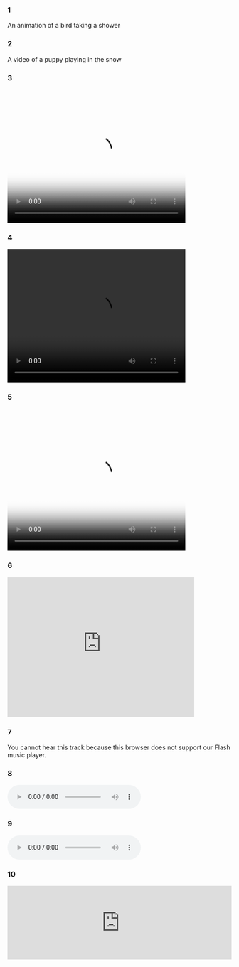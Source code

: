 ### 1

<!DOCTYPE html>
<html>
  <head>
    <title>Adding a Flash Movie</title>
    <script type="text/javascript" src="http://ajax.googleapis.com/ajax/libs/swfobject/2.2/swfobject.js"></script>
    <script type="text/javascript">swfobject.embedSWF("flash/bird.swf", "bird", "400", "300", "8.0.0");</script>
  </head>
  <body>
    <div id="bird">
      <p>An animation of a bird taking a shower</p>
    </div>
  </body>
</html>

### 2

<!DOCTYPE html>
<html>
  <head>
    <title>Adding a Flash Video</title>
    <script type="text/javascript" src="http://ajax.googleapis.com/ajax/libs/swfobject/2.2/swfobject.js"></script>
    <script type="text/javascript">
      var flashvars = {};
      var params = {
      movie:"../video/puppy.flv" };
      swfobject.embedSWF("flash/OSplayer.swf", "snow", "400", "345", "8.0.0", flashvars, params);
      </script>
  </head>
  <body>
    <div id="snow">
      <p>A video of a puppy playing in the snow</p>
    </div>
  </body>
</html>

### 3

<!DOCTYPE html>
<html>
  <head>
    <title>Adding HTML5 Video</title>
  </head>
  <body>
    <video src="video/puppy.mp4"
      poster="images/puppy.jpg"
      width="400" height="300"
      controls>
      <p>A video of a puppy playing in the snow</p>
    </video>
  </body>
</html>

### 4

<!DOCTYPE html>
<html>
  <head>
    <title>Adding HTML5 Video</title>
  </head>
  <body>
    <video src="video/puppy.mp4"
      width="400" height="300"
      preload
      controls
      loop>
      <p>A video of a puppy playing in the snow</p>
    </video>
  </body>
</html>

### 5

<!DOCTYPE html>
<html>
  <head>
    <title>Multiple Video Sources</title>
  </head>
  <body>
    <video poster="images/puppy.jpg" width="400" height="320" preload controls autoplay>
      <source src="video/puppy.mp4" type='video/mp4;codecs="avc1.42E01E, mp4a.40.2"' />
      <source src="video/puppy.webm" type='video/webm;codecs="vp8, vorbis"' />
      <p>A video of a puppy playing in the snow</p>
    </video>
  </body>
</html>

### 6

<iframe width="420" height="315" src="http://www.youtube.com/embed/zheiZX0_Z2w" frameborder="0" allowfullscreen></iframe>

### 7

<!DOCTYPE html>
<html>
  <head>
    <title>Adding a Flash MP3 Player</title>
    <script type="text/javascript" src="http://ajax.googleapis.com/ajax/libs/swfobject/2.2/swfobject.js"></script>
    <script type="text/javascript">
      var flashvars = {};
      var params = {mp3: "audio/test-audio.mp3"};
      swfobject.embedSWF("flash/player_mp3_1.0.0.swf", "music-player", "200", "20", "8.0.0", flashvars, params);
    </script>
  </head>
  <body>
    <div id="music-player">
      <p>You cannot hear this track because this browser does not support our Flash music player.</p>
    </div>
  </body>
</html>

### 8

<!DOCTYPE html>
<html>
  <head>
    <title>Adding HTML5 Audio</title>
  </head>
  <body>
    <audio src="audio/test-audio.ogg" controls loop>
      <p>This browser does not support our audio format.</p>
    </audio>
  </body>
</html>

### 9

<!DOCTYPE html>
<html>
  <head>
    <title>Adding HTML5 Audio</title>
  </head>
  <body>
    <audio src="audio/test-audio.ogg" controls autoplay>
      <p>This browser does not support our audio format.</p>
    </audio>
  </body>
</html>

### 10
<iframe width="100%" height="166" scrolling="no" frameborder="no" src="http://w.soundcloud.com/player/?url=http%3A%2F%2Fapi.soundcloud.com%2Ftracks%2F39899197&show_artwork=true"></iframe>

